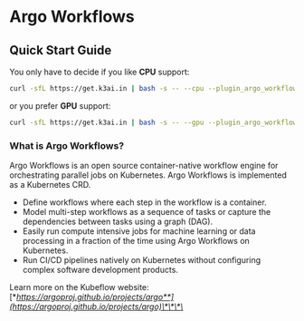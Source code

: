 # Argo Workflows

## Quick Start Guide

You only have to decide if you like **CPU** support:

```bash
curl -sfL https://get.k3ai.in | bash -s -- --cpu --plugin_argo_workflow
```

or you prefer **GPU** support:

```bash
curl -sfL https://get.k3ai.in | bash -s -- --gpu --plugin_argo_workflow
```

### What is Argo Workflows?

Argo Workflows is an open source container-native workflow engine for orchestrating parallel jobs on Kubernetes. Argo Workflows is implemented as a Kubernetes CRD.

* Define workflows where each step in the workflow is a container.
* Model multi-step workflows as a sequence of tasks or capture the dependencies between tasks using a graph \(DAG\).
* Easily run compute intensive jobs for machine learning or data processing in a fraction of the time using Argo Workflows on Kubernetes.
* Run CI/CD pipelines natively on Kubernetes without configuring complex software development products.

Learn more on the Kubeflow website: [**https://argoproj.github.io/projects/argo**](https://argoproj.github.io/projects/argo)\*\*\*\*

